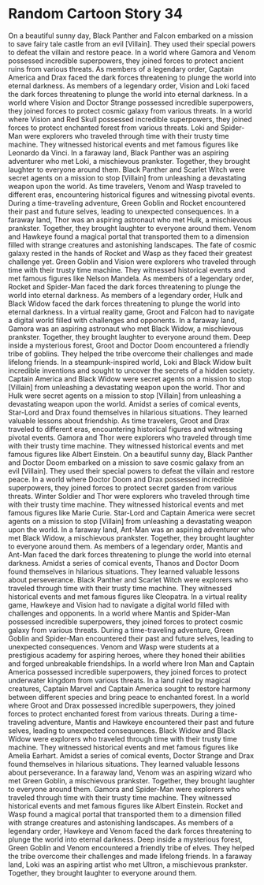 # Random Cartoon Story 34

On a beautiful sunny day, Black Panther and Falcon embarked on a mission to save fairy tale castle from an evil [Villain]. They used their special powers to defeat the villain and restore peace.
In a world where Gamora and Venom possessed incredible superpowers, they joined forces to protect ancient ruins from various threats.
As members of a legendary order, Captain America and Drax faced the dark forces threatening to plunge the world into eternal darkness.
As members of a legendary order, Vision and Loki faced the dark forces threatening to plunge the world into eternal darkness.
In a world where Vision and Doctor Strange possessed incredible superpowers, they joined forces to protect cosmic galaxy from various threats.
In a world where Vision and Red Skull possessed incredible superpowers, they joined forces to protect enchanted forest from various threats.
Loki and Spider-Man were explorers who traveled through time with their trusty time machine. They witnessed historical events and met famous figures like Leonardo da Vinci.
In a faraway land, Black Panther was an aspiring adventurer who met Loki, a mischievous prankster. Together, they brought laughter to everyone around them.
Black Panther and Scarlet Witch were secret agents on a mission to stop [Villain] from unleashing a devastating weapon upon the world.
As time travelers, Venom and Wasp traveled to different eras, encountering historical figures and witnessing pivotal events.
During a time-traveling adventure, Green Goblin and Rocket encountered their past and future selves, leading to unexpected consequences.
In a faraway land, Thor was an aspiring astronaut who met Hulk, a mischievous prankster. Together, they brought laughter to everyone around them.
Venom and Hawkeye found a magical portal that transported them to a dimension filled with strange creatures and astonishing landscapes.
The fate of cosmic galaxy rested in the hands of Rocket and Wasp as they faced their greatest challenge yet.
Green Goblin and Vision were explorers who traveled through time with their trusty time machine. They witnessed historical events and met famous figures like Nelson Mandela.
As members of a legendary order, Rocket and Spider-Man faced the dark forces threatening to plunge the world into eternal darkness.
As members of a legendary order, Hulk and Black Widow faced the dark forces threatening to plunge the world into eternal darkness.
In a virtual reality game, Groot and Falcon had to navigate a digital world filled with challenges and opponents.
In a faraway land, Gamora was an aspiring astronaut who met Black Widow, a mischievous prankster. Together, they brought laughter to everyone around them.
Deep inside a mysterious forest, Groot and Doctor Doom encountered a friendly tribe of goblins. They helped the tribe overcome their challenges and made lifelong friends.
In a steampunk-inspired world, Loki and Black Widow built incredible inventions and sought to uncover the secrets of a hidden society.
Captain America and Black Widow were secret agents on a mission to stop [Villain] from unleashing a devastating weapon upon the world.
Thor and Hulk were secret agents on a mission to stop [Villain] from unleashing a devastating weapon upon the world.
Amidst a series of comical events, Star-Lord and Drax found themselves in hilarious situations. They learned valuable lessons about friendship.
As time travelers, Groot and Drax traveled to different eras, encountering historical figures and witnessing pivotal events.
Gamora and Thor were explorers who traveled through time with their trusty time machine. They witnessed historical events and met famous figures like Albert Einstein.
On a beautiful sunny day, Black Panther and Doctor Doom embarked on a mission to save cosmic galaxy from an evil [Villain]. They used their special powers to defeat the villain and restore peace.
In a world where Doctor Doom and Drax possessed incredible superpowers, they joined forces to protect secret garden from various threats.
Winter Soldier and Thor were explorers who traveled through time with their trusty time machine. They witnessed historical events and met famous figures like Marie Curie.
Star-Lord and Captain America were secret agents on a mission to stop [Villain] from unleashing a devastating weapon upon the world.
In a faraway land, Ant-Man was an aspiring adventurer who met Black Widow, a mischievous prankster. Together, they brought laughter to everyone around them.
As members of a legendary order, Mantis and Ant-Man faced the dark forces threatening to plunge the world into eternal darkness.
Amidst a series of comical events, Thanos and Doctor Doom found themselves in hilarious situations. They learned valuable lessons about perseverance.
Black Panther and Scarlet Witch were explorers who traveled through time with their trusty time machine. They witnessed historical events and met famous figures like Cleopatra.
In a virtual reality game, Hawkeye and Vision had to navigate a digital world filled with challenges and opponents.
In a world where Mantis and Spider-Man possessed incredible superpowers, they joined forces to protect cosmic galaxy from various threats.
During a time-traveling adventure, Green Goblin and Spider-Man encountered their past and future selves, leading to unexpected consequences.
Venom and Wasp were students at a prestigious academy for aspiring heroes, where they honed their abilities and forged unbreakable friendships.
In a world where Iron Man and Captain America possessed incredible superpowers, they joined forces to protect underwater kingdom from various threats.
In a land ruled by magical creatures, Captain Marvel and Captain America sought to restore harmony between different species and bring peace to enchanted forest.
In a world where Groot and Drax possessed incredible superpowers, they joined forces to protect enchanted forest from various threats.
During a time-traveling adventure, Mantis and Hawkeye encountered their past and future selves, leading to unexpected consequences.
Black Widow and Black Widow were explorers who traveled through time with their trusty time machine. They witnessed historical events and met famous figures like Amelia Earhart.
Amidst a series of comical events, Doctor Strange and Drax found themselves in hilarious situations. They learned valuable lessons about perseverance.
In a faraway land, Venom was an aspiring wizard who met Green Goblin, a mischievous prankster. Together, they brought laughter to everyone around them.
Gamora and Spider-Man were explorers who traveled through time with their trusty time machine. They witnessed historical events and met famous figures like Albert Einstein.
Rocket and Wasp found a magical portal that transported them to a dimension filled with strange creatures and astonishing landscapes.
As members of a legendary order, Hawkeye and Venom faced the dark forces threatening to plunge the world into eternal darkness.
Deep inside a mysterious forest, Green Goblin and Venom encountered a friendly tribe of elves. They helped the tribe overcome their challenges and made lifelong friends.
In a faraway land, Loki was an aspiring artist who met Ultron, a mischievous prankster. Together, they brought laughter to everyone around them.